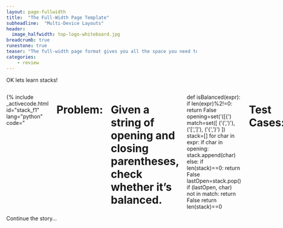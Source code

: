 ```yaml
---
layout: page-fullwidth
title:  "The Full-Width Page Template"
subheadline:  "Multi-Device Layouts"
header:
  image_halfwidth: top-logo-whiteboard.jpg
breadcrumb: true
runestone: true
teaser: "The full-width page format gives you all the space you need to show your content using the grid."
categories:
    - review
---
```



OK lets learn stacks!
<div class="row">

<div class="small-12 columns" style="font-size: 14px">


{% include _activecode.html id="stack_f1" lang="python" code="
# Problem:
# Given a string of opening and closing parentheses, check whether it’s balanced.

def isBalanced(expr):
    if len(expr)%2!=0:
        return False
    opening=set('([{')
    match=set([ ('(',')'), ('[',']'), ('{','}') ])
    stack=[]
    for char in expr:
        if char in opening:
            stack.append(char)
        else:
            if len(stack)==0:
                return False
            lastOpen=stack.pop()
            if (lastOpen, char) not in match:
                return False
    return len(stack)==0

# Test Cases:
print isBalanced('()()(()))')
" %}




<!-- Errors -->
<div id="errors"></div>




</div>
</div>
Continue the story...